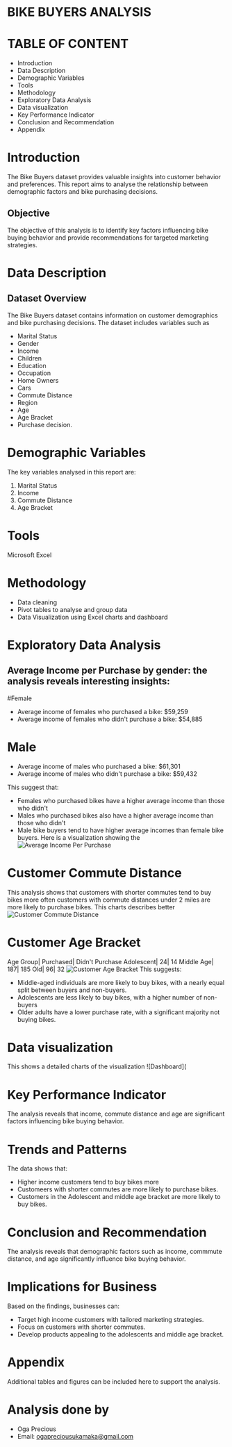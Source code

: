 # BIKE BUYERS ANALYSIS
# TABLE OF CONTENT
* Introduction
* Data Description
* Demographic Variables
* Tools
* Methodology
* Exploratory Data Analysis
* Data visualization
* Key Performance Indicator
* Conclusion and Recommendation
* Appendix

# Introduction
The Bike Buyers dataset provides valuable insights into customer behavior and preferences. This report aims to analyse the relationship between demographic factors and bike purchasing decisions.
## Objective
The objective of this analysis is to identify key factors influencing bike buying behavior and provide recommendations for targeted marketing strategies.

# Data Description

## Dataset Overview
The Bike Buyers dataset contains information on customer demographics and bike purchasing decisions. The dataset includes variables such as
* Marital Status
* Gender
* Income
* Children
* Education
* Occupation
* Home Owners
* Cars
* Commute Distance
* Region
* Age
* Age Bracket
* Purchase decision.

# Demographic Variables
The key variables analysed in this report are:
1. Marital Status
2. Income
3. Commute Distance
4. Age Bracket

# Tools
Microsoft Excel

# Methodology
* Data cleaning
* Pivot tables to analyse and group data
* Data Visualization using Excel charts and dashboard 


# Exploratory Data Analysis
## Average Income per Purchase by gender: the analysis reveals interesting insights:
#Female
* Average income of females who purchased a bike: $59,259
* Average income of females who didn't purchase a bike: $54,885
# Male
* Average income of males who purchased a bike: $61,301
* Average income of males who didn't purchase a bike: $59,432

This suggest that:
* Females who purchased bikes have a higher average income than those who didn't
* Males who purchased bikes also have a higher average income than those who didn't
* Male bike buyers tend to have higher average incomes than female bike buyers.
Here is a visualization showing the ![Average Income Per Purchase](https://github.com/OgaPrecious/Excel-Project-on-Bike-Sales-/blob/main/Pivot%20table%201_1.png)                            
# Customer Commute Distance
This analysis shows that customers with shorter commutes tend to buy bikes more often
customers with commute distances under 2 miles are more likely to purchase bikes.
This charts describes better![Customer Commute Distance](https://github.com/OgaPrecious/Excel-Project-on-Bike-Sales-/blob/main/Pivot%20table%201_2.png)


# Customer Age Bracket
Age Group| Purchased| Didn't Purchase
Adolescent| 24| 14
Middle Age| 187| 185
Old| 96| 32
![Customer Age Bracket](https://github.com/OgaPrecious/Excel-Project-on-Bike-Sales-/blob/main/Pivot%20Table%20two_1.png)
This suggests:
* Middle-aged individuals are more likely to buy bikes, with a nearly equal split between buyers and non-buyers.
* Adolescents are less likely to buy bikes, with a higher number of non-buyers
* Older adults have a lower purchase rate, with a significant majority not buying bikes.

# Data visualization
This shows a detailed charts of the visualization ![Dashboard](

# Key Performance Indicator
The analysis reveals that income, commute distance and age are significant factors influencing bike buying behavior.

# Trends and Patterns
The data shows that:
* Higher income customers tend to buy bikes more
* Customeers with shorter commutes are more likely to purchase bikes.
* Customers in the Adolescent and middle  age bracket are more likely to buy bikes.

# Conclusion and Recommendation
The analysis reveals that demographic factors such as income, commmute distance, and age significantly influence bike buying behavior.

# Implications for Business
Based on the findings, businesses can:
* Target high income customers with tailored marketing strategies.
* Focus on customers with shorter commutes.
* Develop products appealing to the adolescents and middle age bracket.

# Appendix
Additional tables and figures can be included here to support the analysis.

# Analysis done by 
* Oga Precious
* Email: ogapreciousukamaka@gmail.com

